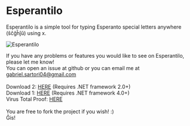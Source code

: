 # Esperantilo
Esperantilo is a simple tool for typing Esperanto special letters anywhere (ŝĉĝĥĵŭ) using x.

![Esperantilo](http://i.imgur.com/Nmxbqhy.png)

If you have any problems or features you would like to see on Esperantilo, please let me know!
<br/>You can open an issue at github or you can email me at gabriel.sartori04@gmail.com
<br/>
<br/>Download 2: [HERE](https://github.com/G4BB3R/Esperantilo/raw/master/bin/Release/Esperantilo.exe) (Requires .NET framework 2.0+)
<br/>Download 1: [HERE](https://www.dropbox.com/s/xqmefqwaq0qk605/Esperantilo.exe?dl=0) (Requires .NET framework 4.0+)
<br/>Virus Total Proof: [HERE](https://www.virustotal.com/pt/file/cb9401893b245b0d38bce10ae71d0ea0ea9aa8dfd22e8b78bd7198b99778346f/analysis/1447806515/)
<br/>
<br/>You are free to fork the project if you wish! :)
<br/>Ĝis!
